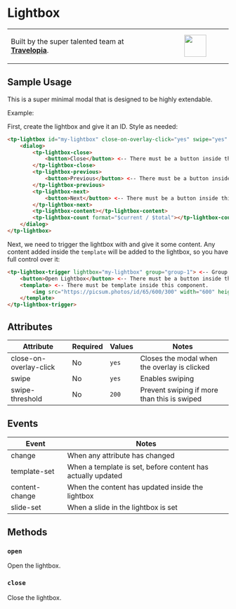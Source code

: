 # Lightbox

<table width="100%">
	<tr>
		<td align="left" width="70%">
        <p>Built by the super talented team at <strong><a href="https://www.travelopia.com/work-with-us/">Travelopia</a></strong>.</p>
		</td>
		<td align="center" width="30%">
			<img src="https://www.travelopia.com/wp-content/themes/travelopia/assets/svg/logo-travelopia-circle.svg" width="50" />
		</td>
	</tr>
</table>

## Sample Usage

This is a super minimal modal that is designed to be highly extendable.

Example:

First, create the lightbox and give it an ID. Style as needed:

```html
<tp-lightbox id="my-lightbox" close-on-overlay-click="yes" swipe="yes" swipe-threshold="300">
	<dialog>
		<tp-lightbox-close>
			<button>Close</button> <-- There must be a button inside this component.
		</tp-lightbox-close>
		<tp-lightbox-previous>
			<button>Previous</button> <-- There must be a button inside this component.
		</tp-lightbox-previous>
		<tp-lightbox-next>
			<button>Next</button> <-- There must be a button inside this component.
		</tp-lightbox-next>
		<tp-lightbox-content></tp-lightbox-content>
		<tp-lightbox-count format="$current / $total"></tp-lightbox-count>
	</dialog>
</tp-lightbox>
```

Next, we need to trigger the lightbox with and give it some content. Any content added inside the `template` will be added to the lightbox, so you have full control over it:

```html
<tp-lightbox-trigger lightbox="my-lightbox" group="group-1"> <-- Group multiple lightboxes together with a unique name.
	<button>Open Lightbox</button> <-- There must be a button inside this component.
	<template> <-- There must be template inside this component.
		<img src="https://picsum.photos/id/65/600/300" width="600" height="300" alt="">
	</template>
</tp-lightbox-trigger>
```

## Attributes

| Attribute              | Required  | Values   | Notes                                        |
|------------------------|-----------|----------|----------------------------------------------|
| close-on-overlay-click | No        | `yes`    | Closes the modal when the overlay is clicked |
| swipe                  | No        | `yes`    | Enables swiping                              |
| swipe-threshold        | No        | `200`    | Prevent swiping if more than this is swiped  |

## Events

| Event          | Notes                                                       |
|----------------|-------------------------------------------------------------|
| change         | When any attribute has changed                              |
| template-set   | When a template is set, before content has actually updated |
| content-change | When the content has updated inside the lightbox            |
| slide-set      | When a slide in the lightbox is set                         |

## Methods

### `open`

Open the lightbox.

### `close`

Close the lightbox.
